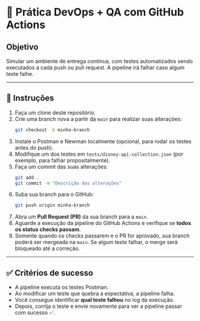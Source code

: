# 🧪 Prática DevOps + QA com GitHub Actions

## Objetivo
Simular um ambiente de entrega contínua, com testes automatizados sendo executados a cada push ou pull request. A pipeline irá falhar caso algum teste falhe.

---

## 🔧 Instruções

1. Faça um clone deste repositório.  
2. Crie uma branch nova a partir da `main` para realizar suas alterações:  
   ```bash
   git checkout -b minha-branch
   ```
3. Instale o Postman e Newman localmente (opcional, para rodar os testes antes do push).  
4. Modifique um dos testes em `tests/disney-api-collection.json` (por exemplo, para falhar propositalmente).  
5. Faça um commit das suas alterações:  
   ```bash
   git add .
   git commit -m "Descrição das alterações"
   ```
6. Suba sua branch para o GitHub:  
   ```bash
   git push origin minha-branch
   ```
7. Abra um **Pull Request (PR)** da sua branch para a `main`.  
8. Aguarde a execução da pipeline do GitHub Actions e verifique se **todos os status checks passam**.  
9. Somente quando os checks passarem e o PR for aprovado, sua branch poderá ser mergeada na `main`. Se algum teste falhar, o merge será bloqueado até a correção.

---

## ✅ Critérios de sucesso

- A pipeline executa os testes Postman.  
- Ao modificar um teste que quebra a expectativa, a pipeline falha.  
- Você consegue identificar **qual teste falhou** no log da execução.  
- Depois, corrija o teste e envie novamente para ver a pipeline passar com sucesso ✅.
